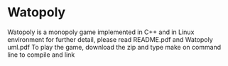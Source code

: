 # Watopoly
Watopoly is a monopoly game implemented in C++ and in Linux environment
for further detail, please read README.pdf and Watopoly uml.pdf
To play the game, download the zip and type make on command line to compile and link

